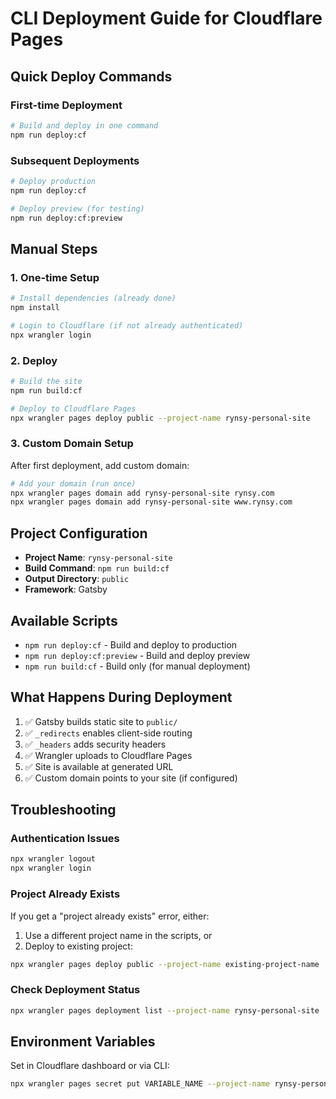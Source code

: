 # CLI Deployment Guide for Cloudflare Pages

## Quick Deploy Commands

### First-time Deployment
```bash
# Build and deploy in one command
npm run deploy:cf
```

### Subsequent Deployments
```bash
# Deploy production
npm run deploy:cf

# Deploy preview (for testing)
npm run deploy:cf:preview
```

## Manual Steps

### 1. One-time Setup
```bash
# Install dependencies (already done)
npm install

# Login to Cloudflare (if not already authenticated)
npx wrangler login
```

### 2. Deploy
```bash
# Build the site
npm run build:cf

# Deploy to Cloudflare Pages
npx wrangler pages deploy public --project-name rynsy-personal-site
```

### 3. Custom Domain Setup
After first deployment, add custom domain:
```bash
# Add your domain (run once)
npx wrangler pages domain add rynsy-personal-site rynsy.com
npx wrangler pages domain add rynsy-personal-site www.rynsy.com
```

## Project Configuration

- **Project Name**: `rynsy-personal-site`
- **Build Command**: `npm run build:cf`
- **Output Directory**: `public`
- **Framework**: Gatsby

## Available Scripts

- `npm run deploy:cf` - Build and deploy to production
- `npm run deploy:cf:preview` - Build and deploy preview
- `npm run build:cf` - Build only (for manual deployment)

## What Happens During Deployment

1. ✅ Gatsby builds static site to `public/`
2. ✅ `_redirects` enables client-side routing
3. ✅ `_headers` adds security headers
4. ✅ Wrangler uploads to Cloudflare Pages
5. ✅ Site is available at generated URL
6. ✅ Custom domain points to your site (if configured)

## Troubleshooting

### Authentication Issues
```bash
npx wrangler logout
npx wrangler login
```

### Project Already Exists
If you get a "project already exists" error, either:
1. Use a different project name in the scripts, or
2. Deploy to existing project:
```bash
npx wrangler pages deploy public --project-name existing-project-name
```

### Check Deployment Status
```bash
npx wrangler pages deployment list --project-name rynsy-personal-site
```

## Environment Variables

Set in Cloudflare dashboard or via CLI:
```bash
npx wrangler pages secret put VARIABLE_NAME --project-name rynsy-personal-site
```